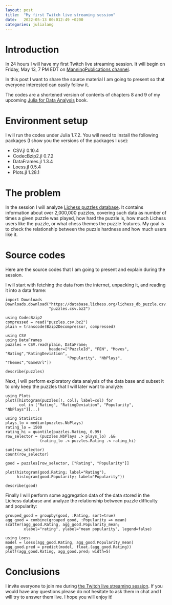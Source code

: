 ```yaml
---
layout: post
title:  "My first Twitch live streaming session"
date:   2022-05-13 00:012:49 +0200
categories: julialang
---
```


# Introduction

In 24 hours I will have my first Twitch live streaming session. It will begin on
Friday, May 13, 7 PM EDT on [ManningPublications channel][twitch].

In this post I want to share the source material I am going to present so that
everyone interested can easily follow it.

The codes are a shortened version of contents of chapters 8 and 9 of my upcoming
[Julia for Data Analysis][jda] book.

# Environment setup

I will run the codes under Julia 1.7.2. You will need to install the following
packages (I show you the versions of the packages I use):

* CSV.jl 0.10.4
* CodecBzip2.jl 0.7.2
* DataFrames.jl 1.3.4
* Loess.jl 0.5.4
* Plots.jl 1.28.1

# The problem

In the session I will analyze [Lichess puzzles database][lichess]. It contains
information about over 2,000,000 puzzles, covering such data as number of times
a given puzzle was played, how hard the puzzle is, how much Lichess users like
the puzzle, or what chess themes the puzzle features. My goal is to check the
relationship between the puzzle hardness and how much users like it.

# Source codes

Here are the source codes that I am going to present and explain during the
session.

I will start with fetching the data from the internet, unpacking it, and reading
it into a data frame:

```
import Downloads
Downloads.download("https://database.lichess.org/lichess_db_puzzle.csv.bz2",
                   "puzzles.csv.bz2")

using CodecBzip2
compressed = read("puzzles.csv.bz2")
plain = transcode(Bzip2Decompressor, compressed)

using CSV
using DataFrames
puzzles = CSV.read(plain, DataFrame;
                   header=["PuzzleId", "FEN", "Moves", "Rating","RatingDeviation",
                           "Popularity", "NbPlays", "Themes","GameUrl"])

describe(puzzles)
```

Next, I will perform exploratory data analysis of the data base and subset it
to only keep the puzzles that I will later want to analyze:

```
using Plots
plot([histogram(puzzles[!, col]; label=col) for
      col in ["Rating", "RatingDeviation", "Popularity", "NbPlays"]]...)

using Statistics
plays_lo = median(puzzles.NbPlays)
rating_lo = 1500
rating_hi = quantile(puzzles.Rating, 0.99)
row_selector = (puzzles.NbPlays .> plays_lo) .&&
               (rating_lo .< puzzles.Rating .< rating_hi)

sum(row_selector)
count(row_selector)

good = puzzles[row_selector, ["Rating", "Popularity"]]

plot(histogram(good.Rating; label="Rating"),
     histogram(good.Popularity; label="Popularity"))

describe(good)
```

Finally I will perform some aggregation data of the data stored in the Lichess
database and analyze the relationship between puzzle difficulty and popularity:

```
grouped_good = groupby(good, :Rating, sort=true)
agg_good = combine(grouped_good, :Popularity => mean)
scatter(agg_good.Rating, agg_good.Popularity_mean;
        xlabel="rating", ylabel="mean popularity", legend=false)

using Loess
model = loess(agg_good.Rating, agg_good.Popularity_mean)
agg_good.pred = predict(model, float.(agg_good.Rating))
plot!(agg_good.Rating, agg_good.pred; width=5)
```

# Conclusions

I invite everyone to join me during [the Twitch live streaming session][twitch].
If you would have any questions please do not hesitate to ask them in chat and I
will try to answer them live. I hope you will enjoy it!

[twitch]: https://www.twitch.tv/manningpublications
[lichess]: https://database.lichess.org/#puzzles
[jda]: https://www.manning.com/books/julia-for-data-analysis
